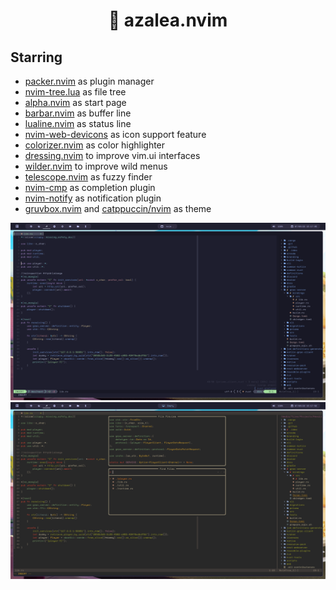 <div align="center">
    <h1>🌌 azalea.nvim</h1>
</div>

## Starring

* [packer.nvim] as plugin manager
* [nvim-tree.lua] as file tree
* [alpha.nvim] as start page
* [barbar.nvim] as buffer line
* [lualine.nvim] as status line
* [nvim-web-devicons] as icon support feature
* [colorizer.nvim] as color highlighter
* [dressing.nvim] to improve vim.ui interfaces
* [wilder.nvim] to improve wild menus
* [telescope.nvim] as fuzzy finder
* [nvim-cmp] as completion plugin
* [nvim-notify] as notification plugin
* [gruvbox.nvim] and [catppuccin/nvim] as theme

<img src="./showcase/catppuccin.png" width="600" />
<img src="./showcase/gruvbox.png" width="600" />

[packer.nvim]: https://github.com/wbthomason/packer.nvim
[nvim-tree.lua]: https://github.com/kyazdani42/nvim-tree.lua
[alpha.nvim]: https://github.com/goolord/alpha-nvim
[barbar.nvim]: https://github.com/romgrk/barbar.nvim
[lualine.nvim]: https://github.com/nvim-lualine/lualine.nvim
[nvim-web-devicons]: https://github.com/kyazdani42/nvim-web-devicons
[colorizer.nvim]: https://github.com/norcalli/nvim-colorizer.lua
[dressing.nvim]: https://github.com/stevearc/dressing.nvim
[wilder.nvim]: https://github.com/gelguy/wilder.nvim
[telescope.nvim]: https://github.com/nvim-telescope/telescope.nvim
[nvim-cmp]: https://github.com/hrsh7th/nvim-cmp
[nvim-notify]: https://github.com/rcarriga/nvim-notify
[gruvbox.nvim]: https://github.com/ellisonleao/gruvbox.nvim
[night-owl.vim]: https://github.com/haishanh/night-owl.vim
[catppuccin/nvim]: https://github.com/catppuccin/nvim